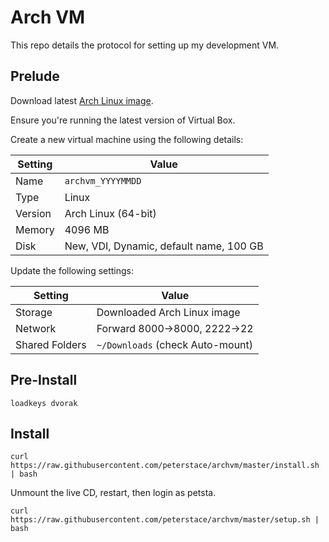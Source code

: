 # Arch VM

This repo details the protocol for setting up my development VM.

## Prelude

Download latest [Arch Linux image](https://www.archlinux.org/download/).

Ensure you're running the latest version of Virtual Box.

Create a new virtual machine using the following details:

| Setting | Value                                   |
| ---     | ---                                     |
| Name    | `archvm_YYYYMMDD`                       |
| Type    | Linux                                   |
| Version | Arch Linux (64-bit)                     |
| Memory  | 4096 MB                                 |
| Disk    | New, VDI, Dynamic, default name, 100 GB |

Update the following settings:

| Setting        | Value                            |
| ---            | ---                              |
| Storage        | Downloaded Arch Linux image      |
| Network        | Forward 8000->8000, 2222->22     |
| Shared Folders | `~/Downloads` (check Auto-mount) |

## Pre-Install

```
loadkeys dvorak
```

## Install

```
curl https://raw.githubusercontent.com/peterstace/archvm/master/install.sh | bash
```

Unmount the live CD, restart, then login as petsta.

```
curl https://raw.githubusercontent.com/peterstace/archvm/master/setup.sh | bash
```
